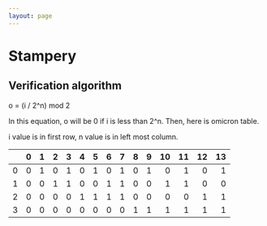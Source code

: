 ```yaml
---
layout: page
---
```


# Stampery

## Verification algorithm

o = (i / 2^n) mod 2

In this equation, o will be 0 if i is less than 2^n.
Then, here is omicron table.

i value is in first row, n value is in left most column.

| |0|1|2|3|4|5|6|7|8|9|10|11|12|13|
|-:|-:|-:|-:|-:|-:|-:|-:|-:|-:|-:|-:|-:|-:|-:|
|0|0|1|0|1|0|1|0|1|0|1|0|1|0|1|
|1|0|0|1|1|0|0|1|1|0|0|1|1|0|0|
|2|0|0|0|0|1|1|1|1|0|0|0|0|1|1|
|3|0|0|0|0|0|0|0|0|1|1|1|1|1|1|


